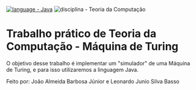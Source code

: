 [![language - Java](https://img.shields.io/badge/language-Java-orange?logo=<svg+role%3D"img"+viewBox%3D"0+0+24+24"+xmlns%3D"http%3A%2F%2Fwww.w3.org%2F2000%2Fsvg"><title>Java<%2Ftitle><path+d%3D"M8.851+18.56s-.917.534.653.714c1.902.218+2.874.187+4.969-.211+0+0+.552.346+1.321.646-4.699+2.013-10.633-.118-6.943-1.149M8.276+15.933s-1.028.761.542.924c2.032.209+3.636.227+6.413-.308+0+0+.384.389.987.602-5.679+1.661-12.007.13-7.942-1.218M13.116+11.475c1.158+1.333-.304+2.533-.304+2.533s2.939-1.518+1.589-3.418c-1.261-1.772-2.228-2.652+3.007-5.688+0-.001-8.216+2.051-4.292+6.573M19.33+20.504s.679.559-.747.991c-2.712.822-11.288+1.069-13.669.033-.856-.373.75-.89+1.254-.998.527-.114.828-.093.828-.093-.953-.671-6.156+1.317-2.643+1.887+9.58+1.553+17.462-.7+14.977-1.82M9.292+13.21s-4.362+1.036-1.544+1.412c1.189.159+3.561.123+5.77-.062+1.806-.152+3.618-.477+3.618-.477s-.637.272-1.098.587c-4.429+1.165-12.986.623-10.522-.568+2.082-1.006+3.776-.892+3.776-.892M17.116+17.584c4.503-2.34+2.421-4.589.968-4.285-.355.074-.515.138-.515.138s.132-.207.385-.297c2.875-1.011+5.086+2.981-.928+4.562+0-.001.07-.062.09-.118M14.401+0s2.494+2.494-2.365+6.33c-3.896+3.077-.888+4.832-.001+6.836-2.274-2.053-3.943-3.858-2.824-5.539+1.644-2.469+6.197-3.665+5.19-7.627M9.734+23.924c4.322.277+10.959-.153+11.116-2.198+0+0-.302.775-3.572+1.391-3.688.694-8.239.613-10.937.168+0-.001.553.457+3.393.639"%2F><%2Fsvg>)](https://www.java.com/pt-BR/)
![disciplina - Teoria da Computação](https://img.shields.io/badge/disciplina-Teoria_da_Computação-green)
# Trabalho prático de Teoria da Computação - Máquina de Turing
O objetivo desse trabalho é implementar um "simulador" de uma Máquina de Turing, e para isso utilizaremos a linguagem Java.

Feito por: João Almeida Barbosa Júnior e Leonardo Junio Silva Basso
